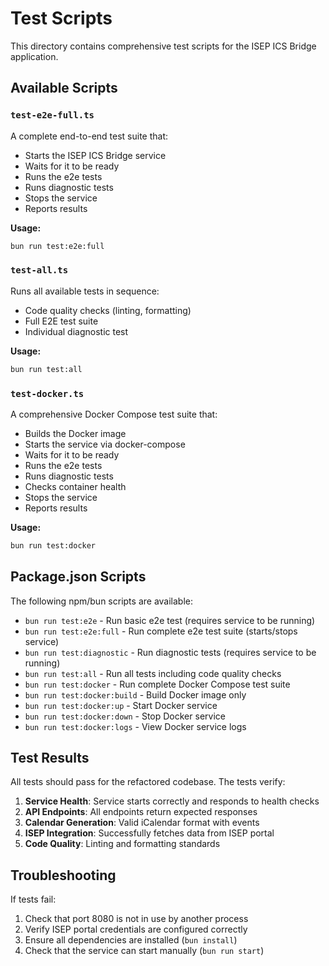# Test Scripts

This directory contains comprehensive test scripts for the ISEP ICS Bridge application.

## Available Scripts

### `test-e2e-full.ts`
A complete end-to-end test suite that:
- Starts the ISEP ICS Bridge service
- Waits for it to be ready
- Runs the e2e tests
- Runs diagnostic tests
- Stops the service
- Reports results

**Usage:**
```bash
bun run test:e2e:full
```

### `test-all.ts`
Runs all available tests in sequence:
- Code quality checks (linting, formatting)
- Full E2E test suite
- Individual diagnostic test

**Usage:**
```bash
bun run test:all
```

### `test-docker.ts`
A comprehensive Docker Compose test suite that:
- Builds the Docker image
- Starts the service via docker-compose
- Waits for it to be ready
- Runs the e2e tests
- Runs diagnostic tests
- Checks container health
- Stops the service
- Reports results

**Usage:**
```bash
bun run test:docker
```

## Package.json Scripts

The following npm/bun scripts are available:

- `bun run test:e2e` - Run basic e2e test (requires service to be running)
- `bun run test:e2e:full` - Run complete e2e test suite (starts/stops service)
- `bun run test:diagnostic` - Run diagnostic tests (requires service to be running)
- `bun run test:all` - Run all tests including code quality checks
- `bun run test:docker` - Run complete Docker Compose test suite
- `bun run test:docker:build` - Build Docker image only
- `bun run test:docker:up` - Start Docker service
- `bun run test:docker:down` - Stop Docker service
- `bun run test:docker:logs` - View Docker service logs

## Test Results

All tests should pass for the refactored codebase. The tests verify:

1. **Service Health**: Service starts correctly and responds to health checks
2. **API Endpoints**: All endpoints return expected responses
3. **Calendar Generation**: Valid iCalendar format with events
4. **ISEP Integration**: Successfully fetches data from ISEP portal
5. **Code Quality**: Linting and formatting standards

## Troubleshooting

If tests fail:

1. Check that port 8080 is not in use by another process
2. Verify ISEP portal credentials are configured correctly
3. Ensure all dependencies are installed (`bun install`)
4. Check that the service can start manually (`bun run start`)
